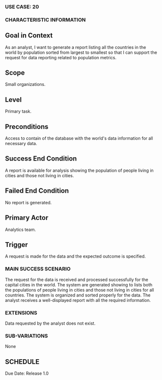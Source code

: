 ### USE CASE: 20 

### CHARACTERISTIC INFORMATION
## Goal in Context
As an analyst, I want to generate a report listing all the countries in the world by population sorted from largest to smallest so that I can support the request for data reporting related to population metrics.

## Scope
Small organizations.

## Level
Primary task.

## Preconditions
Access to contain of the database with the world's data information for all necessary data.

## Success End Condition
A report is available for analysis showing the population of people living in cities and those not living in cities.

## Failed End Condition
No report is generated.

## Primary Actor
Analytics team.

## Trigger
A request is made for the data and the expected outcome is specified.

### MAIN SUCCESS SCENARIO
The request for the data is received and processed successfully for the capital cities in the world.
The system are generated showing to lists both the populations of people living in cities and those not living in cities for all countries.
The system is organized and sorted properly for the data.
The analyst receives a well-displayed report with all the required information.

### EXTENSIONS
Data requested by the analyst does not exist.

### SUB-VARIATIONS
None

## SCHEDULE
Due Date: Release 1.0


